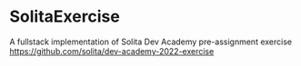 # SolitaExercise
A fullstack implementation of Solita Dev Academy pre-assignment exercise  
https://github.com/solita/dev-academy-2022-exercise

